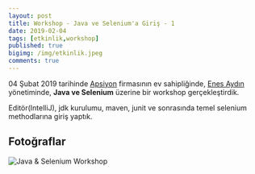 ```yaml
---
layout: post
title: Workshop - Java ve Selenium'a Giriş - 1
date: 2019-02-04
tags: [etkinlik,workshop]
published: true
bigimg: /img/etkinlik.jpeg
comments: true
---
```


04 Şubat 2019 tarihinde [Apsiyon](https://www.apsiyon.com/) firmasının ev sahipliğinde, [Enes Aydın](https://tr.linkedin.com/in/enes-aydin-cv) yönetiminde, **Java ve Selenium** üzerine bir workshop gerçekleştirdik. 

Editör(IntelliJ), jdk kurulumu, maven, junit ve sonrasında temel selenium methodlarına giriş yaptık. 

## Fotoğraflar
![Java & Selenium Workshop](https://www.softwaretestingturkey.com/img/2019/workshop_1_apsiyon.jpg)
